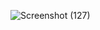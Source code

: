 ![Screenshot (127)](https://github.com/user-attachments/assets/8158a5e1-c640-4658-881f-121ef3881a2b)

